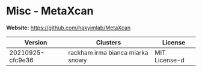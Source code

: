 # Misc - MetaXcan





**Website:** <https://github.com/hakyimlab/MetaXcan>

| Version | Clusters | License |
| ------- | -------- | ------- |
| 20210925-cfc9e36 | rackham irma bianca miarka snowy | MIT License-d |
